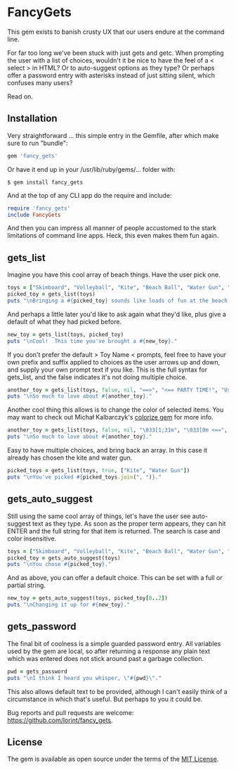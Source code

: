 # FancyGets

This gem exists to banish crusty UX that our users endure at the command line.

For far too long we've been stuck with just gets and getc.  When prompting the
user with a list of choices, wouldn't it be nice to have the feel of a < select >
in HTML?  Or to auto-suggest options as they type?  Or perhaps offer a password
entry with asterisks instead of just sitting silent, which confuses many users?

Read on.

## Installation

Very straightforward ... this simple entry in the Gemfile, after which make sure to run "bundle":

```ruby
gem 'fancy_gets'
```

Or have it end up in your /usr/lib/ruby/gems/... folder with:

    $ gem install fancy_gets

And at the top of any CLI app do the require and include:

```ruby
require 'fancy_gets'
include FancyGets
```

And then you can impress all manner of people accustomed to the stark limitations
of command line apps.  Heck, this even makes them fun again.

## gets_list

Imagine you have this cool array of beach things.  Have the user pick one.

```ruby
toys = ["Skimboard", "Volleyball", "Kite", "Beach Ball", "Water Gun", "Frisbee"]
picked_toy = gets_list(toys)
puts "\nBringing a #{picked_toy} sounds like loads of fun at the beach."
```

And perhaps a little later you'd like to ask again what they'd like, plus
give a default of what they had picked before.

```ruby
new_toy = gets_list(toys, picked_toy)
puts "\nCool!  This time you've brought a #{new_toy}."
```

If you don't prefer the default > Toy Name < prompts, feel free to have your own
prefix and suffix applied to choices as the user arrows up and down, and supply
your own prompt text if you like.  This is the full syntax for gets_list, and
the false indicates it's not doing multiple choice.

```ruby
another_toy = gets_list(toys, false, nil, "==>", "<== PARTY TIME!", "Use arrows to pick something awesome.")
puts "\nSo much to love about #{another_toy}."
```

Another cool thing this allows is to change the color of selected items.  You may want
to check out Michał Kalbarczyk's [colorize gem](https://github.com/fazibear/colorize "Michał loves all things \033") for more info.

```ruby
another_toy = gets_list(toys, false, nil, "\033[1;31m", "\033[0m <==", "Use arrows to pick something awesome.")
puts "\nSo much to love about #{another_toy}."
```

Easy to have multiple choices, and bring back an array.  In this case it already
has chosen the kite and water gun.

```ruby
picked_toys = gets_list(toys, true, ["Kite", "Water Gun"])
puts "\nYou've picked #{picked_toys.join(", ")}."
```

## gets_auto_suggest

Still using the same cool array of things, let's have the user see auto-suggest text
as they type.  As soon as the proper term appears, they can hit ENTER and the full
string for that item is returned.  The search is case and color insensitive.

```ruby
toys = ["Skimboard", "Volleyball", "Kite", "Beach Ball", "Water Gun", "Frisbee"]
picked_toy = gets_auto_suggest(toys)
puts "\nYou chose #{picked_toy}."
```

And as above, you can offer a default choice.  This can be set with a full or partial
string.

```ruby
new_toy = gets_auto_suggest(toys, picked_toy[0..2])
puts "\nChanging it up for #{new_toy}."
```

## gets_password

The final bit of coolness is a simple guarded password entry.  All variables used
by the gem are local, so after returning a response any plain text which was entered
does not stick around past a garbage collection.

```ruby
pwd = gets_password
puts "\nI think I heard you whisper, \"#{pwd}\"."
```

This also allows default text to be provided, although I can't easily think of a
circumstance in which that's useful.  But perhaps to you it could be.

Bug reports and pull requests are welcome: https://github.com/lorint/fancy_gets.


## License

The gem is available as open source under the terms of the [MIT License](http://opensource.org/licenses/MIT).
